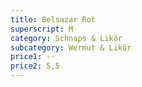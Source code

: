 ```yaml
---
title: Belsazar Rot
superscript: M
category: Schnaps & Likör
subcategory: Wermut & Likör
price1: --
price2: 5,5
---
```

